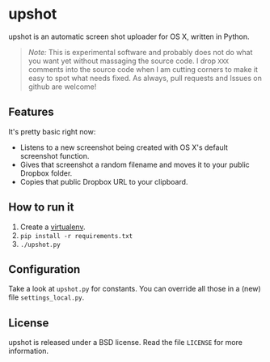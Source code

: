 upshot
======

upshot is an automatic screen shot uploader for OS X, written in Python.

> *Note:* This is experimental software and probably does not do what you want yet without massaging the source code.
> I drop ``XXX`` comments into the source code when I am cutting corners to make it easy to spot what needs fixed.
> As always, pull requests and Issues on github are welcome!

Features
--------
It's pretty basic right now:
* Listens to a new screenshot being created with OS X's default screenshot function.
* Gives that screenshot a random filename and moves it to your public Dropbox folder.
* Copies that public Dropbox URL to your clipboard.

How to run it
-------------
1. Create a [virtualenv][virtualenv].
2. ``pip install -r requirements.txt``
3. ``./upshot.py``

[virtualenv]: http://www.virtualenv.org/

Configuration
-------------
Take a look at ``upshot.py`` for constants. You can override all those in a (new) file ``settings_local.py``.

License
-------
upshot is released under a BSD license. Read the file ``LICENSE`` for more information.
